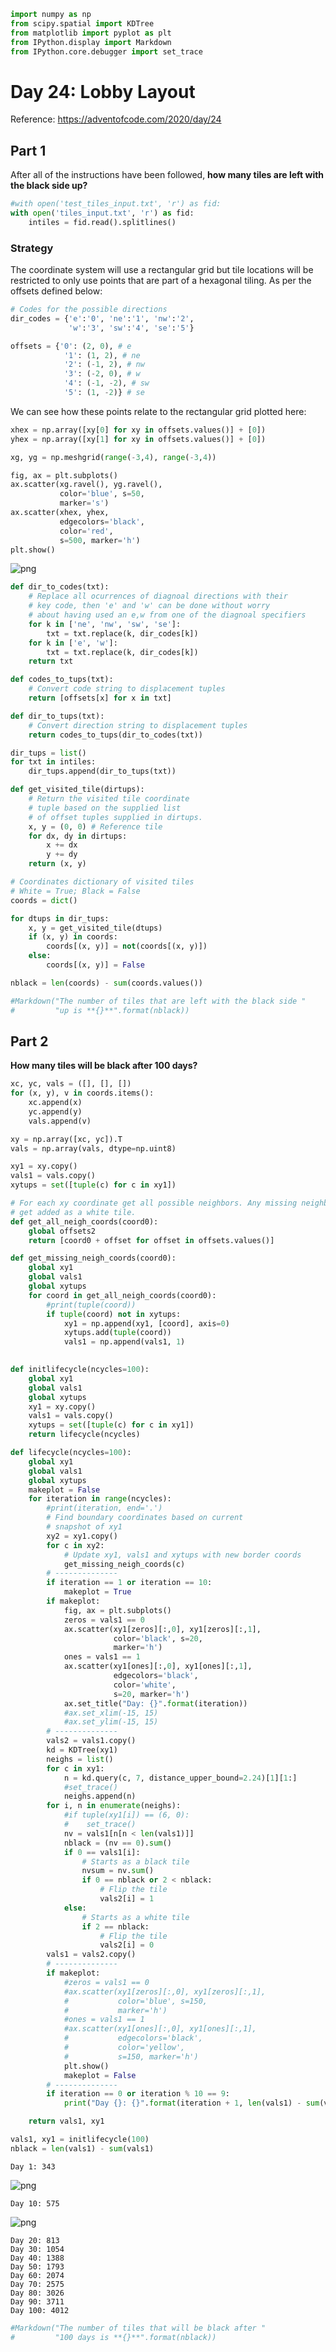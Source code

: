 ```python
import numpy as np
from scipy.spatial import KDTree
from matplotlib import pyplot as plt
from IPython.display import Markdown
from IPython.core.debugger import set_trace
```

# Day 24: Lobby Layout

Reference: https://adventofcode.com/2020/day/24

## Part 1

After all of the instructions have been followed, **how many tiles are left with the black side up?**


```python
#with open('test_tiles_input.txt', 'r') as fid:
with open('tiles_input.txt', 'r') as fid:
    intiles = fid.read().splitlines()
```

### Strategy

The coordinate system will use a rectangular grid but tile locations
will be restricted to only use points that are part of
a hexagonal tiling. As per the offsets defined below:


```python
# Codes for the possible directions
dir_codes = {'e':'0', 'ne':'1', 'nw':'2',
             'w':'3', 'sw':'4', 'se':'5'}

offsets = {'0': (2, 0), # e
            '1': (1, 2), # ne
            '2': (-1, 2), # nw
            '3': (-2, 0), # w
            '4': (-1, -2), # sw
            '5': (1, -2)} # se

```

We can see how these points relate to the rectangular grid
plotted here:


```python
xhex = np.array([xy[0] for xy in offsets.values()] + [0])
yhex = np.array([xy[1] for xy in offsets.values()] + [0])

xg, yg = np.meshgrid(range(-3,4), range(-3,4))

fig, ax = plt.subplots()
ax.scatter(xg.ravel(), yg.ravel(),
           color='blue', s=50,
           marker='s')
ax.scatter(xhex, yhex,
           edgecolors='black',
           color='red',
           s=500, marker='h')
plt.show()
```


    
![png](README_files/README_6_0.png)
    



```python
def dir_to_codes(txt):
    # Replace all ocurrences of diagnoal directions with their
    # key code, then 'e' and 'w' can be done without worry
    # about having used an e,w from one of the diagnoal specifiers
    for k in ['ne', 'nw', 'sw', 'se']:
        txt = txt.replace(k, dir_codes[k])
    for k in ['e', 'w']:
        txt = txt.replace(k, dir_codes[k])
    return txt

def codes_to_tups(txt):
    # Convert code string to displacement tuples
    return [offsets[x] for x in txt]

def dir_to_tups(txt):
    # Convert direction string to displacement tuples
    return codes_to_tups(dir_to_codes(txt))
```


```python
dir_tups = list()
for txt in intiles:
    dir_tups.append(dir_to_tups(txt))
```


```python
def get_visited_tile(dirtups):
    # Return the visited tile coordinate
    # tuple based on the supplied list
    # of offset tuples supplied in dirtups.
    x, y = (0, 0) # Reference tile
    for dx, dy in dirtups:
        x += dx
        y += dy
    return (x, y)
```


```python
# Coordinates dictionary of visited tiles
# White = True; Black = False
coords = dict()

for dtups in dir_tups:
    x, y = get_visited_tile(dtups)
    if (x, y) in coords:
        coords[(x, y)] = not(coords[(x, y)])
    else:
        coords[(x, y)] = False
```


```python
nblack = len(coords) - sum(coords.values())
```


```python
#Markdown("The number of tiles that are left with the black side "
#         "up is **{}**".format(nblack))
```

## Part 2

**How many tiles will be black after 100 days?**


```python
xc, yc, vals = ([], [], [])
for (x, y), v in coords.items():
    xc.append(x)
    yc.append(y)
    vals.append(v)

xy = np.array([xc, yc]).T
vals = np.array(vals, dtype=np.uint8)

xy1 = xy.copy()
vals1 = vals.copy()
xytups = set([tuple(c) for c in xy1])

# For each xy coordinate get all possible neighbors. Any missing neighbors
# get added as a white tile.
def get_all_neigh_coords(coord0):
    global offsets2
    return [coord0 + offset for offset in offsets.values()]

def get_missing_neigh_coords(coord0):
    global xy1
    global vals1
    global xytups
    for coord in get_all_neigh_coords(coord0):
        #print(tuple(coord))
        if tuple(coord) not in xytups:
            xy1 = np.append(xy1, [coord], axis=0)
            xytups.add(tuple(coord))
            vals1 = np.append(vals1, 1)
            
```


```python
def initlifecycle(ncycles=100):
    global xy1
    global vals1
    global xytups
    xy1 = xy.copy()
    vals1 = vals.copy()
    xytups = set([tuple(c) for c in xy1])
    return lifecycle(ncycles)

def lifecycle(ncycles=100):
    global xy1
    global vals1
    global xytups
    makeplot = False
    for iteration in range(ncycles):
        #print(iteration, end='.')
        # Find boundary coordinates based on current
        # snapshot of xy1
        xy2 = xy1.copy()
        for c in xy2:
            # Update xy1, vals1 and xytups with new border coords
            get_missing_neigh_coords(c)
        # --------------
        if iteration == 1 or iteration == 10:
            makeplot = True
        if makeplot:
            fig, ax = plt.subplots()
            zeros = vals1 == 0
            ax.scatter(xy1[zeros][:,0], xy1[zeros][:,1],
                       color='black', s=20,
                       marker='h')
            ones = vals1 == 1
            ax.scatter(xy1[ones][:,0], xy1[ones][:,1],
                       edgecolors='black',
                       color='white',
                       s=20, marker='h')
            ax.set_title("Day: {}".format(iteration))
            #ax.set_xlim(-15, 15)
            #ax.set_ylim(-15, 15)
        # --------------
        vals2 = vals1.copy()
        kd = KDTree(xy1)
        neighs = list()
        for c in xy1:
            n = kd.query(c, 7, distance_upper_bound=2.24)[1][1:]
            #set_trace()
            neighs.append(n)    
        for i, n in enumerate(neighs):
            #if tuple(xy1[i]) == (6, 0):
            #    set_trace()
            nv = vals1[n[n < len(vals1)]]
            nblack = (nv == 0).sum()
            if 0 == vals1[i]:
                # Starts as a black tile
                nvsum = nv.sum()
                if 0 == nblack or 2 < nblack:
                    # Flip the tile
                    vals2[i] = 1
            else:
                # Starts as a white tile
                if 2 == nblack:
                    # Flip the tile
                    vals2[i] = 0
        vals1 = vals2.copy()
        # --------------
        if makeplot:
            #zeros = vals1 == 0
            #ax.scatter(xy1[zeros][:,0], xy1[zeros][:,1],
            #           color='blue', s=150,
            #           marker='h')
            #ones = vals1 == 1
            #ax.scatter(xy1[ones][:,0], xy1[ones][:,1],
            #           edgecolors='black',
            #           color='yellow',
            #           s=150, marker='h')
            plt.show()
            makeplot = False
        # --------------
        if iteration == 0 or iteration % 10 == 9:
            print("Day {}: {}".format(iteration + 1, len(vals1) - sum(vals1)))

    return vals1, xy1

vals1, xy1 = initlifecycle(100)
nblack = len(vals1) - sum(vals1)
```

    Day 1: 343
    


    
![png](README_files/README_15_1.png)
    


    Day 10: 575
    


    
![png](README_files/README_15_3.png)
    


    Day 20: 813
    Day 30: 1054
    Day 40: 1388
    Day 50: 1793
    Day 60: 2074
    Day 70: 2575
    Day 80: 3026
    Day 90: 3711
    Day 100: 4012
    


```python
#Markdown("The number of tiles that will be black after "
#         "100 days is **{}**".format(nblack))
```


```python

```
